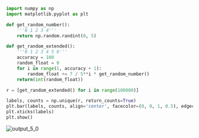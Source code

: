

```python
import numpy as np
import matplotlib.pyplot as plt
```


```python
def get_random_number():
    '''0 1 2 3 4'''
    return np.random.randint(0, 5)
```


```python
def get_random_extended():
    '''0 1 2 3 4 5 6'''
    accuracy = 100
    random_float = 0
    for i in range(1, accuracy + 1):
        random_float += 7 / 5**i * get_random_number()
    return(int(random_float))
```


```python
r = [get_random_extended() for i in range(100000)]
```


```python
labels, counts = np.unique(r, return_counts=True)
plt.bar(labels, counts, align='center', facecolor=(0, 0, 1, 0.5), edgecolor='black')
plt.xticks(labels)
plt.show()
```


![output_5_0](https://user-images.githubusercontent.com/5549677/46347122-16afb800-c653-11e8-87ae-f3c2c701e114.png)

